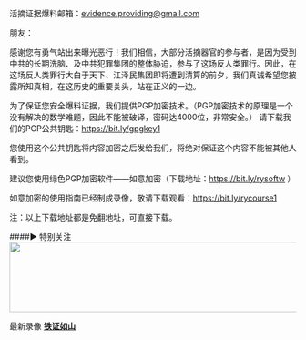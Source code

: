 活摘证据爆料邮箱：evidence.providing@gmail.com

朋友：

感谢您有勇气站出来曝光恶行！我们相信，大部分活摘器官的参与者，是因为受到中共的长期洗脑、及中共犯罪集团的整体胁迫，参与了这场反人类罪行。因此，在这场反人类罪行大白于天下、江泽民集团即将遭到清算的前夕，我们真诚希望您披露所知真相，在这历史的重要关头，站在正义的一边。

为了保证您安全爆料证据，我们提供PGP加密技术。（PGP加密技术的原理是一个没有解决的数学难题，因此不能被破译，密码达4000位，非常安全。）
请下载我们的PGP公共钥匙：https://bit.ly/gpgkey1

您使用这个公共钥匙将内容加密之后发给我们，将绝对保证这个内容不能被其他人看到。

建议您使用绿色PGP加密软件——如意加密（下载地址：https://bit.ly/rysoftw ）

如意加密的使用指南已经制成录像，敬请下载观看：https://bit.ly/rycourse1

注：以上下载地址都是免翻地址，可直接下载。

####▶ 特别关注
<a href="https://dctrz7l9ug6uw.cloudfront.net/Res343.mp4" target="_blank"><img src="https://cloud.githubusercontent.com/assets/18081243/16462795/5fb5684e-3e22-11e6-9320-81ce022838a3.gif" width="634" height="123"></a>

<p>最新录像 <a id="tiezheng" href="https://d36twsqkt5gsfh.cloudfront.net/tiezheng.mp4"><b>铁证如山</b></a>
